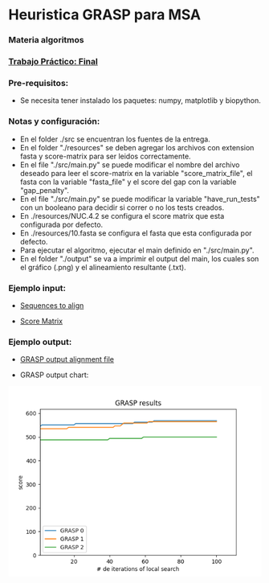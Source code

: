 # Heuristica GRASP para MSA

### Materia algoritmos 

### [Trabajo Práctico: Final](./TP_final_Heurstica_GRASP_para_MSA.pdf)

### Pre-requisitos:
- Se necesita tener instalado los paquetes: numpy, matplotlib y biopython.

### Notas y configuración:
- En el folder ./src se encuentran los fuentes de la entrega.
- En el folder "./resources" se deben agregar los archivos con extension fasta y score-matrix para ser leidos correctamente.
- En el file "./src/main.py" se puede modificar el nombre del archivo deseado para leer el score-matrix en la variable "score_matrix_file", el fasta con la variable "fasta_file" y el score del gap con la variable "gap_penalty".
- En el file "./src/main.py" se puede modificar la variable "have_run_tests" con un booleano para decidir si correr o no los tests creados.
- En ./resources/NUC.4.2 se configura el score matrix que esta configurada por defecto.
- En ./resources/10.fasta se configura el fasta que esta configurada por defecto.
- Para ejecutar el algoritmo, ejecutar el main definido en "./src/main.py".
- En el folder "./output" se va a imprimir el output del main, los cuales son el gráfico (.png) y el alineamiento resultante (.txt).


### Ejemplo input:

- [Sequences to align](./resources/10.fasta)

- [Score Matrix](./resources/NUC.4.2)

### Ejemplo output:

- [GRASP output alignment file](./alignment-2021-12-09_09-10-22.txt)

- GRASP output chart:

![GRASP output chart](./chart_results-2021-12-09_09-10-22.png)


